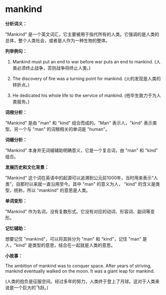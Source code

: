 # mankind

**分析词义：**

  

"Mankind" 是一个英文词汇，它主要被用于指代所有的人类。它强调的是人类的总体，整个人类社会，或者是人作为一种生物的整体。

  

**列举例句：**

  

1.  Mankind must put an end to war before war puts an end to mankind. (人类必须终止战争，否则战争将终止人类。)
    
      
    
2.  The discovery of fire was a turning point for mankind. (火的发现是人类的转折点。)
    
      
    
3.  He dedicated his whole life to the service of mankind. (他毕生致力于为人类服务。)
    
      
    

  

**词根分析：**

  

"Mankind" 是由 "man" 和 "kind" 组合而成的。"Man" 表示人，"kind" 表示类型。另一个与 "man" 的词根相关的单词是 "human"。

  

**词缀分析：**

  

"Mankind" 本身并无词缀辅助明确意义，它是一个复合词，由 "man" 和 "kind" 组合。

  

**发展历史和文化背景：**

  

"Mankind" 这个词在英语中的起源可以追溯到公元前1000年，当时用来表示“人类”，自那时以来就一直沿用至今。其中 "man" 的意义为人， "kind" 的含义是类型，统称，所以 "mankind" 的意思是人类。

  

**单词变形：**

  

"Mankind" 作为名词，没有复数形式。它没有对应的动词、形容词、副词等变形。

  

**记忆辅助：**

  

想要记住 "mankind"，可以将其拆分为 "man" 和 "kind"，记住 "man" 是人，"kind" 是类型的意思，结合在一起就是人类的意思。

  

**小故事：**

  

The ambition of mankind was to conquer space. After years of striving, mankind eventually walked on the moon. It was a giant leap for mankind.

  

(人类的抱负是征服空间。经过多年的努力，人类终于登上了月球。这对于人类来说是一个巨大的飞跃。)
